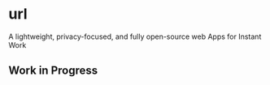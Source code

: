 # url
A lightweight, privacy-focused, and fully open-source web Apps for Instant Work
## Work in Progress
